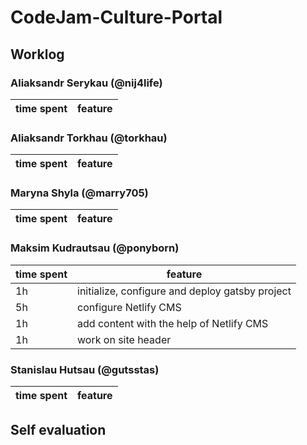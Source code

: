 # CodeJam-Culture-Portal

## Worklog

### Aliaksandr Serykau (@nij4life)

| time spent | feature |
| ---------- | ------- |


### Aliaksandr Torkhau (@torkhau)

| time spent | feature |
| ---------- | ------- |


### Maryna Shyla (@marry705)

| time spent | feature |
| ---------- | ------- |


### Maksim Kudrautsau (@ponyborn)

| time spent | feature                                         |
| ---------- | ----------------------------------------------- |
| 1h         | initialize, configure and deploy gatsby project |
| 5h         | configure Netlify CMS                           |
| 1h         | add content with the help of Netlify CMS        |
| 1h         | work on site header                             |

### Stanislau Hutsau (@gutsstas)

| time spent | feature |
| ---------- | ------- |


## Self evaluation
